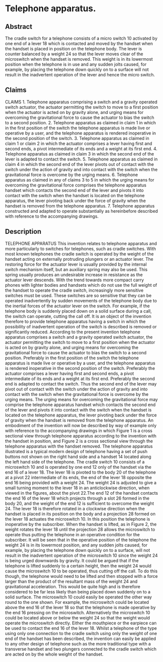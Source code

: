 # Telephone apparatus.

## Abstract
The cradle switch for a telephone consists of a micro switch 10 activated by one end of a lever 18 which is contacted and moved by the handset when the handset is placed in position on the telephone body. The lever is counter balanced by a weight 24 so that the lever moves clear of the microswitch when the handset is removed. This weight is in its lowermost position when the telephone is in use and any sudden jolts caused, for example, by placing the telephone down quickly on to a surface will not result in the inadvertent operation of the lever and hence the micro switch.

## Claims
CLAIMS 1. Telephone apparatus comprising a switch and a gravity operated switch actuator, the actuator permitting the switch to move to a first position when the actuator is acted on by gravity alone, and urging means for overcoming the gravitational force to cause the actuator to bias the switch to a second position. 2. Telephone apparatus as claimed in claim 1 in which in the first position of the switch the telephone apparatus is made live or operative by a user, and the telephone apparatus is rendered inoperative in the second position of the switch. 3. Telephone apparatus as claimed in claim 1 or claim 2 in which the actuator comprises a lever having first and second ends, a pivot intermediate of its ends and a weight at its first end. 4. Telephone apparatus as claimed in claim 3 in which the second end of the lever is adapted to contact the switch. 5. Telephone apparatus as claimed in claim 4 in which the second end of the lever pivots out of contact with the switch under the action of gravity and into contact with the switch when the gravitational force is overcome by the urging means. 6. Telephone apparatus as claimed in any of claims 3 to 5 in which the urging means for overcoming the gravitational force comprises the telephone apparatus handset which contacts the second end of the lever and pivots it into contact with the switch when the handset is located on the telephone apparatus, the lever pivoting back under the force of gravity when the handset is removed from the telephone apparatus. 7. Telephone apparatus constructed and adapted to operate substantially as hereinbefore described with reference to the accompanying drawings.

## Description
TELEPHONE APPARATUS This invention relates to telephone apparatus and more particularly to switches for telephones, such as cradle switches. With most known telephones the cradle switch is operated by the weight of the handset acting on externally protruding plungers or an actuator lever. The restoring force for the actuator lever is usually provided by the internal switch mechanism itself, but an auxiliary spring may also be used. This spring usually produces an undesirable increase in resistance as the actuator lever descends. With the trend towards more compact carry phones with lighter bodies and handsets which do not use the full weight of the handset to operate the cradle switch, increasingly more sensitive switches must be used. These switches are so sensitive that they can be operated inadvertently by sudden movements of the telephone body due to the inertial forces of the actuator lever on the switch. For example, if the telephone body is suddenly placed down on a solid surface during a call, the switch can operate, cutting the call off. It is an object of the invention therefore to provide telephone apparatus having a switch in which the possibility of inadvertent operation of the switch is described is removed or significantly reduced. According to the present invention telephone apparatus comprises a switch and a gravity operated switch actuator, the actuator permitting the switch to move to a first position when the actuator is acted on by gravity alone, and urging means for overcoming the gravitational force to cause the actuator to bias the switch to a second position. Preferably in the first position of the switch the telephone apparatus is made live or operative by a user, and the telephone apparatus is rendered inoperative in the second position of the switch. Preferably the actuator comprises a lever having first and second ends, a pivot intermediate of its ends and a weight at its first end. Preferably the second end is adapted to contact the switch. Thus the second end of the lever may pivot out of contact with the switch under the action of gravity and into contact with the switch when the gravitational force is overcome by the urging means. The urging means for overcoming the gravitational force may comprise the telephone apparatus handset which contacts the second end of the lever and pivots it into contact with the switch when the handset is located on the telephone apparatus, the lever pivoting back under the force of gravity when the handset is removed from the telephone apparatus. An embodiment of the invention will now be described by way of example only with reference to the accompanying drawings in which Figure 1 is a cross sectional view through telephone apparatus according to the invention with the handset in position, and Figure 2 is a cross sectional view through the telephone apparatus with the handset removed. The telephone apparatus illustrated is a typical modern design of telephone having a set of push buttons not shown on the right hand side and a handset 14 located along the left hand side of the telephone. The cradle switch 10 consists of a microswitch 10 and is operated by one end 12 only of the handset via the end 16 of a lever 18. The lever 18 is pivoted to the body 20 of the telephone at a pivot 22 intermediate of its ends, the end of the lever 18 opposite the end 16 being provided with a weight 24. The weight 24 is adjusted to give a small turning moment to the lever 18 in an anticlockwise direction, when viewed in the figures, about the pivot 22.The end 12 of the handset contacts the end 16 of the lever 18 which projects through a slot 26 formed in the body 20, and the weight of the end 12 is sufficient to overcome the weight 24. The lever 18 is therefore rotated in a clockwise direction when the handset is placed in its position on the body and a projection 28 formed on the lever 18 actuates the microswitch 10. In this position the telephone is inoperative by the subscriber. When the handset is lifted, as in Figure 2, the weight rotates the lever 18 until the projection 28 allows the microswitch to operate thus putting the telephone in an operative condition for the subscriber. It will be seen that in the operative position of the telephone the weight 24 is in its lowermost position, and any sudden jolts caused, for example, by placing the telephone down quickly on to a surface, will not result in the inadvertent operation of the microswitch 10 since the weight 24 is being urged downwards by gravity. It could be argued that if the telephone is lifted suddenly to a certain height, then the weight 24 would cause the microswitch 10 to be operated, thus cutting off the call. To do this though, the telephone would need to be lifted and then stopped with a force larger than the product of the resultant mass of the weight 24 and gravitational acceleration. This would be quite high and is therefore considered to be far less likely than being placed down suddenly on to a solid surface. The microswitch 10 could easily be operated the other way round to the one shown. For example, the microswitch could be located above the end 16 of the lever 18 so that the telephone is made operative by the end 16 pressing on the microswitch. Alternatively the microswitch 10 could be located above or below the weight 24 so that the weight would operate the microswitch directly. Either the mouthpiece or the earpiece can be used to contact the end 16 of the lever 18. Whilst a telephone of the type using only one connection to the cradle switch using only the weight of one end of the handset has been described, the invention can easily be applied to any other design of telephone such as the more traditional type with a transverse handset and two plungers connected to the cradle switch which are acted on by the whole weight of the handset.